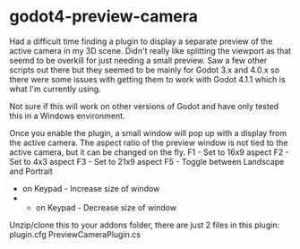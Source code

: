# godot4-preview-camera
Had a difficult time finding a plugin to display a separate preview of the active camera in my 3D scene.
Didn't really like splitting the viewport as that seemd to be overkill for just needing a small preview.
Saw a few other scripts out there but they seemed to be mainly for Godot 3.x and 4.0.x so there were some issues with getting them to work with Godot 4.1.1 which is what I'm currently using.

Not sure if this will work on other versions of Godot and have only tested this in a Windows environment.

Once you enable the plugin, a small window will pop up with a display from the active camera. The aspect ratio of the preview window is not tied to the active camera, but it can be changed on the fly.
F1 - Set to 16x9 aspect
F2 - Set to 4x3 aspect
F3 - Set to 21x9 aspect
F5 - Toggle between Landscape and Portrait
+ on Keypad - Increase size of window
+ - on Keypad - Decrease size of window

Unzip/clone this to your addons folder, there are just 2 files in this plugin:
  plugin.cfg
  PreviewCameraPlugin.cs
